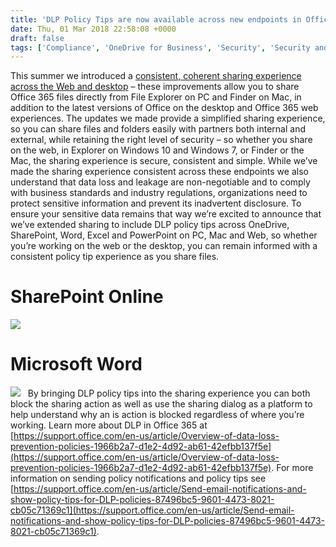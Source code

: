 ```yaml
---
title: 'DLP Policy Tips are now available across new endpoints in Office 365'
date: Thu, 01 Mar 2018 22:58:08 +0000
draft: false
tags: ['Compliance', 'OneDrive for Business', 'Security', 'Security and Compliance', 'SharePoint', 'Sharing']
---
```


This summer we introduced a [consistent, coherent sharing experience across the Web and desktop](https://blogs.office.com/en-us/2017/05/16/new-sharepoint-and-onedrive-capabilities-accelerate-your-digital-transformation-2/) – these improvements allow you to share Office 365 files directly from File Explorer on PC and Finder on Mac, in addition to the latest versions of Office on the desktop and Office 365 web experiences. The updates we made provide a simplified sharing experience, so you can share files and folders easily with partners both internal and external, while retaining the right level of security – so whether you share on the web, in Explorer on Windows 10 and Windows 7, or Finder or the Mac, the sharing experience is secure, consistent and simple. While we’ve made the sharing experience consistent across these endpoints we also understand that data loss and leakage are non-negotiable and to comply with business standards and industry regulations, organizations need to protect sensitive information and prevent its inadvertent disclosure. To ensure your sensitive data remains that way we’re excited to announce that we’ve extended sharing to include DLP policy tips across OneDrive, SharePoint, Word, Excel and PowerPoint on PC, Mac and Web, so whether you’re working on the web or the desktop, you can remain informed with a consistent policy tip experience as you share files.

SharePoint Online
=================

![](https://msdnshared.blob.core.windows.net/media/2018/03/WebSharingEx-1024x576.png)

Microsoft Word
==============

![](https://msdnshared.blob.core.windows.net/media/2018/03/WordSharingEx-1024x576.png)   By bringing DLP policy tips into the sharing experience you can both block the sharing action as well as use the sharing dialog as a platform to help understand why an is action is blocked regardless of where you’re working. Learn more about DLP in Office 365 at [https://support.office.com/en-us/article/Overview-of-data-loss-prevention-policies-1966b2a7-d1e2-4d92-ab61-42efbb137f5e](https://support.office.com/en-us/article/Overview-of-data-loss-prevention-policies-1966b2a7-d1e2-4d92-ab61-42efbb137f5e). For more information on sending policy notifications and policy tips see [https://support.office.com/en-us/article/Send-email-notifications-and-show-policy-tips-for-DLP-policies-87496bc5-9601-4473-8021-cb05c71369c1](https://support.office.com/en-us/article/Send-email-notifications-and-show-policy-tips-for-DLP-policies-87496bc5-9601-4473-8021-cb05c71369c1).